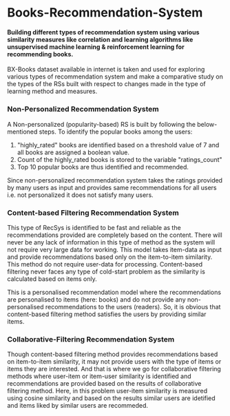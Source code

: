 # Books-Recommendation-System

#### Building different types of recommendation system using various similarity measures like correlation and learning algorithms like unsupervised machine learning &amp; reinforcement learning for recommending books.

BX-Books dataset available in internet is taken and used for exploring various types of recommendation system and make a comparative study on the types of the RSs built with respect to changes made in the type of learning method and measures. 

### Non-Personalized Recommendation System
A Non-personalized (popularity-based) RS is built by following the below-mentioned steps. To identify the popular books among the users:

1. "highly_rated" books are identified based on a threshold value of 7 and all books are assigned a boolean value.
2. Count of the highly_rated books is stored to the variable "ratings_count"
3. Top 10 popular books are thus identified and recommended.

Since non-personalized recommendation system takes the ratings provided by many users as input and provides same recommendations for all users i.e. not personalized it does not satisfy many users. 

### Content-based Filtering Recommendation System
This type of RecSys is identified to be fast and reliable as the recommendations provided are completely based on the content. There will never be any lack of information in this type of method as the system will not require very large data for working. This model takes item-data as input and provide recommendations based only on the item-to-item similarity. This method do not require user-data for processing. Content-based filtering never faces any type of cold-start problem as the similarity is calculated based on items only. 

This is a personalised recommendation model where the recommendations are personalised to items (here: books) and do not provide any non-personalised recommendations to the users (readers). So, it is obvious that content-based filtering method satisfies the users by providing similar items.

### Collaborative-Filtering Recommendation System
Though content-based filtering method provides recommendations based on item-to-item similarity, it may not provide users with the type of items or items they are interested. And that is where we go for collaborative filtering methods where user-item or item-user similarity is identified and recommendations are provided based on the results of collaborative filtering method. Here, in this problem user-item similarity is measured using cosine similarity and based on the results similar users are idetified and items liked by similar users are recommeded.
